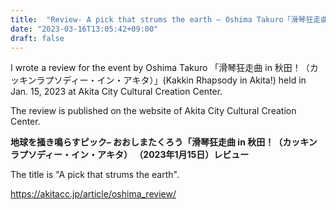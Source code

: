 ```yaml
---
title:  "Review- A pick that strums the earth – Oshima Takuro「滑琴狂走曲 in 秋田！（カッキンラプソディー・イン・アキタ）」（2023/01/15）"
date: "2023-03-16T13:05:42+09:00"
draft: false
---
```


I wrote a review for the event by Oshima Takuro 「滑琴狂走曲 in 秋田！（カッキンラプソディー・イン・アキタ）」(Kakkin Rhapsody in Akita!) held in Jan. 15, 2023 at Akita City Cultural Creation Center.

The review is published on the website of  Akita City Cultural Creation Center.


**地球を掻き鳴らすピック– おおしまたくろう「滑琴狂走曲 in 秋田！（カッキンラプソディー・イン・アキタ） （2023年1月15日）レビュー**

The title is "A pick that strums the earth".

https://akitacc.jp/article/oshima_review/

